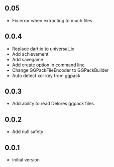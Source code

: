 ## 0.05

* Fix error when extracting to much files
## 0.0.4

* Replace dart:io to universal_io
* Add achievement
* Add savegame
* Add create option in command line
* Change GGPackFileEncoder to GGPackBuilder
* Auto detect xor key from ggpack

## 0.0.3

* Add ability to read Delores ggpack files.

## 0.0.2

* Add null safety

## 0.0.1

* Initial version 

